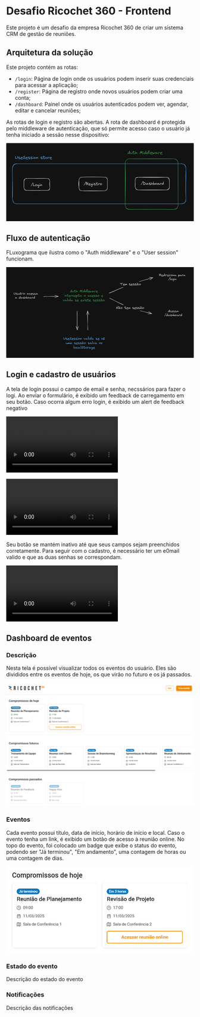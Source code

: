# Desafio Ricochet 360 - Frontend

Este projeto é um desafio da empresa Ricochet 360 de criar um sistema CRM de gestão de reuniões.

## Arquitetura da solução

Este projeto contém as rotas:

- `/login`: Página de login onde os usuários podem inserir suas credenciais para acessar a aplicação;
- `/register`: Página de registro onde novos usuários podem criar uma conta;
- `/dashboard`: Painel onde os usuários autenticados podem ver, agendar, editar e cancelar reuniões;

As rotas de login e registro são abertas. A rota de dashboard é protegida pelo middleware de autenticação, que só permite acesso caso o usuário já tenha iniciado a sessão nesse dispositivo:

![Arquitetura da Solução](public/img/documentation/arquiteture.png)

## Fluxo de autenticação

FLuxograma que ilustra como o "Auth middleware" e o "User session" funcionam.

![Autenticação](public/img/documentation/auth.png)

## Login e cadastro de usuários

A tela de login possui o campo de email e senha, necssários para fazer o logi. Ao enviar o formulário, é exibido um feedback de carregamento em seu botão. Caso ocorra algum erro login, é exibido um alert de feedback negativo

![login](public/img/documentation/videos/login.webm)

![login](public/img/documentation/videos/erro-login.webm)

Seu botão se mantém inativo até que seus campos sejam preenchidos corretamente. Para seguir com o cadastro, é necessário ter um e0mail valido e que as duas senhas se correspondam.

![registro](public/img/documentation/videos/registro.webm)

## Dashboard de eventos

### Descrição

Nesta tela é possível visualizar todos os eventos do usuário. Eles são divididos entre os eventos de hoje, os que virão no futuro e os já passados.

![Dashboard](public/img/documentation/dashboard.png)

### Eventos

Cada evento possui título, data de início, horário de início e local. Caso o evento tenha um link, é exibido um botão de acesso à reunião online. No topo do evento, foi colocado um badge que exibe o status do evento, podendo ser "Já terminou", "Em andamento", uma contagem de horas ou uma contagem de dias.

![Evento](public/img/documentation/event.png)

### Estado do evento

Descrição do estado do evento

### Notificações

Descrição das notificações
